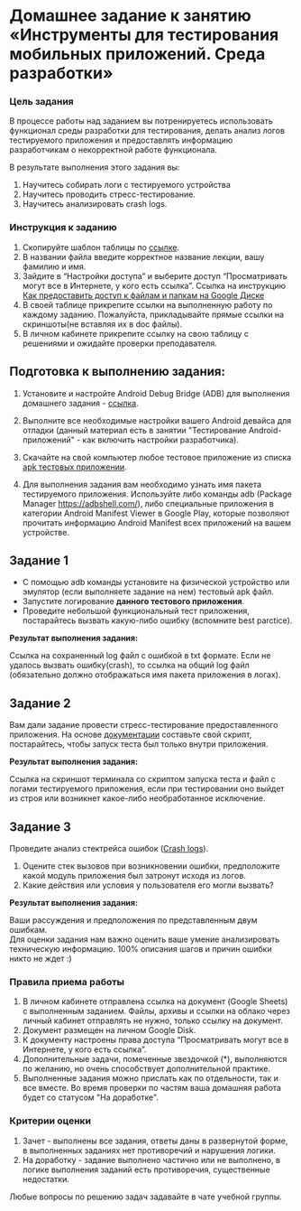 # Домашнее задание к занятию «Инструменты для тестирования мобильных приложений. Среда разработки»

### Цель задания

В процессе работы над заданием вы потренируетесь использовать функционал среды разработки для тестирования, делать анализ логов тестируемого приложения и предоставлять информацию разработчикам о некорректной работе функционала.

В результате выполнения этого задания вы:

1. Научитесь собирать логи с тестируемого устройства
2. Научитесь проводить стресс-тестирование.
3. Научитесь анализировать crash logs.


### Инструкция к заданию

1. Скопируйте шаблон таблицы по [ссылке](https://docs.google.com/spreadsheets/d/1_knlrXfAO4rxiWz44zsj5dPUIHdEd3nB1iAR05sT7E0/edit#gid=0).
2. В названии файла введите корректное название лекции, вашу фамилию и имя.
3. Зайдите в “Настройки доступа” и выберите доступ “Просматривать могут все в Интернете, у кого есть ссылка”. Ссылка на инструкцию [Как предоставить доступ к файлам и папкам на Google Диске](https://support.google.com/docs/answer/2494822?hl=ru&co=GENIE.Platform%3DDesktop)
5. В своей таблице прикрепите ссылки на выполненную работу по каждому заданию. Пожалуйста, прикладывайте прямые ссылки на скриншоты(не вставляя их в doc файлы).
6. В личном кабинете прикрепите ссылку на свою таблицу с решениями и ожидайте проверки преподавателя.


## Подготовка к выполнению задания:

1. Установите и настройте Android Debug Bridge (ADB) для выполнения домашнего задания - [ссылка](https://developer.android.com/tools/releases/platform-tools).   

2. Выполните все необходимые настройки вашего Android девайса для отладки (данный материал есть в занятии "Тестирование Android- приложений" - как включить настройки разработчика).   

3. Скачайте на свой компьютер любое тестовое приложение из списка  [apk тестовых приложении](https://drive.google.com/drive/u/1/folders/100zKMo63XC9D1yyIDe9oYumqfevPUntm).

4. Для выполнения задания вам необходимо узнать имя пакета тестируемого приложения. Используйте либо команды adb (Package Manager https://adbshell.com/), либо специальные приложения в категории Android Manifest Viewer в Google Play, которые позволяют прочитать информацию  Android Manifest  всех приложений на вашем устройстве.



## Задание 1 

- С помощью adb команды установите на физической устройство или эмулятор (если выполняете задание на нем) тестовый apk файл.   
- Запустите логирование **данного тестового приложения**.
- Проведите небольшой функциональный тест приложения, постарайтесь вызвать какую-либо ошибку (вспомните best parctice).   

**Результат выполнения задания:**

Cсылка на сохраненный log файл с ошибкой в txt формате. Если не удалось вызвать ошибку(crash), то ссылка на общий log файл (обязательно должно отображаться имя пакета приложения в логах). 



## Задание 2

Вам дали задание провести стресс-тестирование предоставленного приложения. На основе  [документации](https://developer.android.com/studio/test/other-testing-tools/monkey?hl=ru) составьте свой скрипт, постарайтесь, чтобы запуск теста был только внутри приложения.


**Результат выполнения задания:**

Ссылка на скриншот терминала со скриптом запуска теста и файл с логами тестируемого приложения, если при тестировании оно выйдет из строя или возникнет какое-либо необработанное исключение.



## Задание 3

Проведите анализ стектрейса ошибок ([Crash logs](https://drive.google.com/drive/u/1/folders/16lEzL3ABbTCr0e33WjZhujDCgcCcseWk)).   
1. Оцените стек вызовов при возникновении ошибки, предположите какой модуль приложения был затронут исходя из логов.   
2. Какие действия или условия у пользователя его могли вызвать?  


 
**Результат выполнения задания:**

Ваши рассуждения и предположения по представленным двум ошибкам.    
Для оценки задания нам важно оценить ваше умение анализировать техническую информацию. 100% описания шагов и причин ошибки никто не ждет :)





### Правила приема работы

1. В личном кабинете отправлена ссылка на документ (Google Sheets) с выполненным заданием. Файлы, архивы и ссылки на облако через личный кабинет отправлять не нужно, только ссылку на документ.
2. Документ размещен на личном Google Disk.
3. К документу настроены права доступа “Просматривать могут все в Интернете, у кого есть ссылка”.
4. Дополнительные задачи, помеченные звездочкой (*), выполняются по желанию, но очень способствует дополнительной практике.
5. Выполненные задания можно прислать как по отдельности, так и все вместе. Во время проверки по частям ваша домашняя работа будет со статусом "На доработке".


### Критерии оценки

1. Зачет - выполнены все задания, ответы даны в развернутой форме, в выполненных заданиях нет противоречий и нарушения логики.
2. На доработку - задание выполнено частично или не выполнено, в логике выполнения заданий есть противоречия, существенные недостатки.


Любые вопросы по решению задач задавайте в чате учебной группы.

